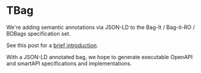 # TBag

We're adding semantic annotations via JSON-LD to the Bag-It / Bag-it-RO / BDBags specification set.

See this post for a [brief introduction](https://greenncatstranslator.wordpress.com/2018/01/23/bag-it-update/).

With a JSON-LD annotated bag, we hope to generate executable OpenAPI and smartAPI specifications and implementations.
